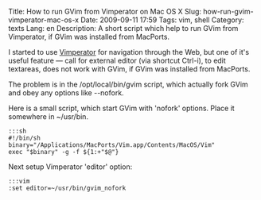 Title: How to run GVim from Vimperator on Mac OS X
Slug: how-run-gvim-vimperator-mac-os-x
Date: 2009-09-11 17:59
Tags: vim, shell
Category: texts
Lang: en
Description: A short script which help to run GVim from Vimperator, if GVim was installed from MacPorts.

I started to use [Vimperator](http://vimperator.org) for navigation through the Web, but one of it's useful feature — call for external editor (via shortcut Ctrl-i), to edit textareas, does not work with GVim, if GVim was installed from MacPorts.

The problem is in the /opt/local/bin/gvim script, which actually fork GVim and obey any options like --nofork.

Here is a small script, which start GVim with 'nofork' options. Place it somewhere in ~/usr/bin.

    :::sh
    #!/bin/sh
    binary="/Applications/MacPorts/Vim.app/Contents/MacOS/Vim"
    exec "$binary" -g -f ${1:+"$@"}

Next setup Vimperator 'editor' option:

    :::vim
    :set editor=~/usr/bin/gvim_nofork